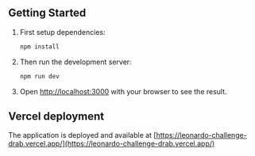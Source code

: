 ## Getting Started

1. First setup dependencies:

   ```bash
   npm install
   ```

2. Then run the development server:

   ```bash
   npm run dev
   ```

3. Open [http://localhost:3000](http://localhost:3000) with your browser to see the result.

## Vercel deployment

The application is deployed and available at [https://leonardo-challenge-drab.vercel.app/](https://leonardo-challenge-drab.vercel.app/)
